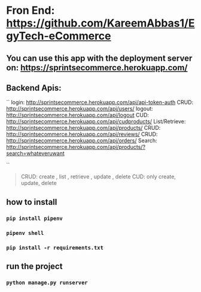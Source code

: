 # Fron End: https://github.com/KareemAbbas1/EgyTech-eCommerce

## You can use this app with the deployment server on: https://sprintsecommerce.herokuapp.com/

## Backend Apis:
``
login: http://sprintsecommerce.herokuapp.com/api/api-token-auth
CRUD: http://sprintsecommerce.herokuapp.com/api/users/
logout: http://sprintsecommerce.herokuapp.com/api/logout
CUD: http://sprintsecommerce.herokuapp.com/api/cudproducts/
List/Retrieve: http://sprintsecommerce.herokuapp.com/api/products/
CRUD: http://sprintsecommerce.herokuapp.com/api/reviews/
CRUD: http://sprintsecommerce.herokuapp.com/api/orders/
Search: http://sprintsecommerce.herokuapp.com/api/products/?search=whateveruwant

``

> CRUD: create , list , retrieve , update , delete
> CUD: only create, update, delete


## how to install
### `pip install pipenv`
### `pipenv shell`
### `pip install -r requirements.txt`

## run the project
### `python manage.py runserver`

